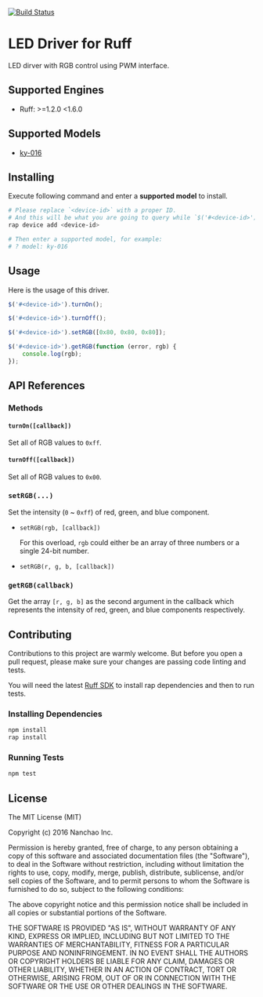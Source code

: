 [![Build Status](https://travis-ci.org/ruff-drivers/ky-016.svg)](https://travis-ci.org/ruff-drivers/ky-016)

# LED Driver for Ruff

LED dirver with RGB control using PWM interface.

## Supported Engines

* Ruff: >=1.2.0 <1.6.0

## Supported Models

- [ky-016](https://rap.ruff.io/devices/ky-016)

## Installing

Execute following command and enter a **supported model** to install.

```sh
# Please replace `<device-id>` with a proper ID.
# And this will be what you are going to query while `$('#<device-id>')`.
rap device add <device-id>

# Then enter a supported model, for example:
# ? model: ky-016
```

## Usage

Here is the usage of this driver.

```js
$('#<device-id>').turnOn();

$('#<device-id>').turnOff();

$('#<device-id>').setRGB([0x80, 0x80, 0x80]);

$('#<device-id>').getRGB(function (error, rgb) {
    console.log(rgb);
});
```

## API References

### Methods

#### `turnOn([callback])`

Set all of RGB values to `0xff`.

#### `turnOff([callback])`

Set all of RGB values to `0x00`.

### `setRGB(...)`

Set the intensity (`0` ~ `0xff`) of red, green, and blue component.

- `setRGB(rgb, [callback])`

  For this overload, `rgb` could either be an array of three numbers or a single 24-bit number.

- `setRGB(r, g, b, [callback])`

### `getRGB(callback)`

Get the array `[r, g, b]` as the second argument in the callback which represents the intensity of red, green, and blue components respectively.

## Contributing

Contributions to this project are warmly welcome. But before you open a pull request, please make sure your changes are passing code linting and tests.

You will need the latest [Ruff SDK](https://ruff.io/) to install rap dependencies and then to run tests.

### Installing Dependencies

```sh
npm install
rap install
```

### Running Tests

```sh
npm test
```

## License

The MIT License (MIT)

Copyright (c) 2016 Nanchao Inc.

Permission is hereby granted, free of charge, to any person obtaining a copy of this software and associated documentation files (the "Software"), to deal in the Software without restriction, including without limitation the rights to use, copy, modify, merge, publish, distribute, sublicense, and/or sell copies of the Software, and to permit persons to whom the Software is furnished to do so, subject to the following conditions:

The above copyright notice and this permission notice shall be included in all copies or substantial portions of the Software.

THE SOFTWARE IS PROVIDED "AS IS", WITHOUT WARRANTY OF ANY KIND, EXPRESS OR IMPLIED, INCLUDING BUT NOT LIMITED TO THE WARRANTIES OF MERCHANTABILITY, FITNESS FOR A PARTICULAR PURPOSE AND NONINFRINGEMENT. IN NO EVENT SHALL THE AUTHORS OR COPYRIGHT HOLDERS BE LIABLE FOR ANY CLAIM, DAMAGES OR OTHER LIABILITY, WHETHER IN AN ACTION OF CONTRACT, TORT OR OTHERWISE, ARISING FROM, OUT OF OR IN CONNECTION WITH THE SOFTWARE OR THE USE OR OTHER DEALINGS IN THE SOFTWARE.

